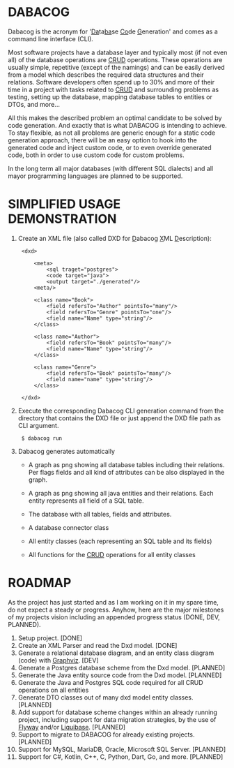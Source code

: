 # DABACOG

Dabacog is the acronym for '<ins>Da</ins>ta<ins>ba</ins>se <ins>Co</ins>de <ins>G</ins>eneration'
and comes as a command line interface (CLI).

Most software projects have a database layer and typically most (if not even all) of the database
operations are [CRUD](https://en.wikipedia.org/wiki/Create,_read,_update_and_delete)
operations. These operations are usually simple, repetitive (except of the namings) and can be
easily derived from a model which describes the required data structures and their relations.
Software developers often spend up to 30% and more of their time in a project with tasks related to
[CRUD](https://en.wikipedia.org/wiki/Create,_read,_update_and_delete) and surrounding problems as
testing, setting up the database, mapping database tables to entities or DTOs, and more... 

All this makes the described problem an optimal candidate to be solved by code generation. And
exactly that is what DABACOG is intending to achieve. To stay flexible, as not all problems are
generic enough for a static code generation approach, there will be an easy option to hook into the
generated code and inject custom code, or to even override generated code, both in order to use
custom code for custom problems.

In the long term all major databases (with different SQL dialects) and all mayor programming
languages are planned to be supported.

# SIMPLIFIED USAGE DEMONSTRATION 

1. Create an XML file (also called DXD for <ins>D</ins>abacog <ins>X</ins>ML <ins>D</ins>escription):

        <dxd>

            <meta>
                <sql traget="postgres">
                <code target="java">
                <output target="./generated"/>
            <meta/>

            <class name="Book">
                <field refersTo="Author" pointsTo="many"/>
                <field refersTo="Genre" pointsTo="one"/>
                <field name="Name" type="string"/>
            </class>

            <class name="Author">
                <field refersTo="Book" pointsTo="many"/>
                <field name="Name" type="string"/>
            </class>

            <class name="Genre">
                <field refersTo="Book" pointsTo="many"/>
                <field name="name" type="string"/>
            </class>

        </dxd>

2. Execute the corresponding Dabacog CLI generation command from the directory that contains the DXD
file or just append the DXD file path as CLI argument.

        $ dabacog run

3. Dabacog generates automatically

    - A graph as png showing all database tables including their relations. Per flags fields and all
    kind of attributes can be also displayed in the graph.

    - A graph as png showing all java entities and their relations. Each entity represents all
    field of a SQL table.

    - The database with all tables, fields and attributes.

    - A database connector class

    - All entity classes (each representing an SQL table and its fields)

    - All functions for the [CRUD](https://en.wikipedia.org/wiki/Create,_read,_update_and_delete)
    operations for all entity classes

# ROADMAP

As the project has just started and as I am working on it in my spare time, do not expect a steady
or progress. Anyhow, here are the major milestones of my projects vision including an appended
progress status (DONE, DEV, PLANNED).

1. Setup project. [DONE]
2. Create an XML Parser and read the Dxd model. [DONE]
3. Generate a relational database diagram, and an entity class diagram (code) with
[Graphviz](https://www.graphviz.org/). [DEV]
4. Generate a Postgres database scheme from the Dxd model. [PLANNED]
5. Generate the Java entity source code from the Dxd model. [PLANNED]
6. Generate the Java and Postgres SQL code required for all CRUD operations on all entities
7. Generate DTO classes out of many dxd model entity classes. [PLANNED]
8. Add support for database scheme changes within an already running project, including support for
data migration strategies, by the use of [Flyway](https://flywaydb.org) and/or
[Liquibase](https://www.liquibase.org/). [PLANNED]
9. Support to migrate to DABACOG for already existing projects. [PLANNED]
10. Support for MySQL, MariaDB, Oracle, Microsoft SQL Server. [PLANNED]
11. Support for C#, Kotlin, C++, C, Python, Dart, Go, and more. [PLANNED]
